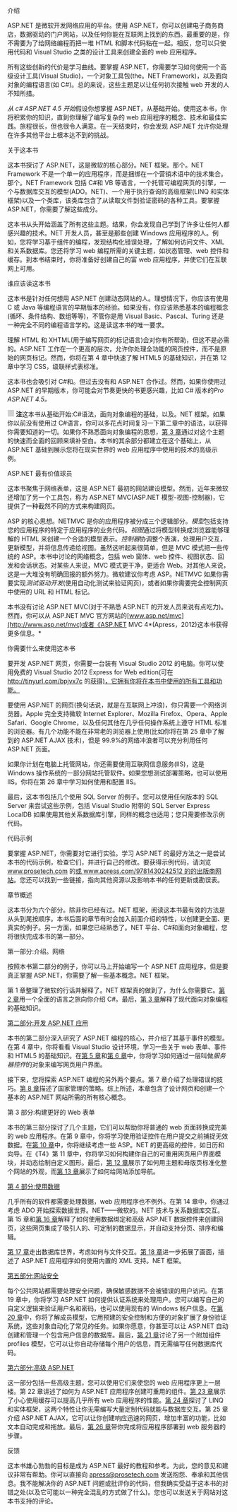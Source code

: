 介绍

ASP.NET 是微软开发网络应用的平台。使用 ASP.NET，你可以创建电子商务商店，数据驱动的门户网站，以及任何你能在互联网上找到的东西。最重要的是，你不需要为了给网络编程而把一堆 HTML 和脚本代码粘在一起。相反，您可以只使用代码和 Visual Studio 之类的设计工具来创建全面的 web 应用程序。

所有这些创新的代价是学习曲线。要掌握 ASP.NET，你需要学习如何使用一个高级设计工具(Visual Studio)，一个对象工具包(the。NET Framework)，以及面向对象的编程语言(如 C#)。总的来说，这些主题足以让任何初次接触 web 开发的人不知所措。

*从 c# ASP.NET 4.5 开始*假设你想掌握 ASP.NET，从基础开始。使用这本书，你将积累你的知识，直到你理解了编写复杂的 web 应用程序的概念、技术和最佳实践。旅程很长，但也很令人满意。在一天结束时，你会发现 ASP.NET 允许你处理在许多其他平台上根本达不到的挑战。

关于这本书

这本书探讨了 ASP.NET，这是微软的核心部分。NET 框架。那个。NET Framework 不是一个单一的应用程序，而是捆绑在一个营销术语中的技术集合。那个。NET Framework 包括 C#和 VB 等语言，一个托管可编程网页的引擎，一个与数据库交互的模型(ADO。NET)、一个用于执行查询的高级框架(LINQ 和实体框架)以及一个类库，该类库包含了从读取文件到验证密码的各种工具。要掌握 ASP.NET，你需要了解这些成分。

这本书从头开始涵盖了所有这些主题。结果，你会发现自己学到了许多让任何人都感兴趣的技术。NET 开发人员，甚至是那些创建 Windows 应用程序的人。例如，您将学习基于组件的编程，发现结构化错误处理，了解如何访问文件、XML 和关系数据库。您还将学习 web 编程所需的关键主题，如状态管理、web 控件和缓存。到本书结束时，你将准备好创建自己的富 web 应用程序，并使它们在互联网上可用。

谁应该读这本书

这本书是针对任何想用 ASP.NET 创建动态网站的人。理想情况下，你应该有使用 C 或 Java 等编程语言的早期版本的经验。如果没有，你应该熟悉基本的编程概念(循环、条件结构、数组等等)，不管你是用 Visual Basic、Pascal、Turing 还是一种完全不同的编程语言学的。这是读这本书的唯一要求。

理解 HTML 和 XHTML(用于编写网页的标记语言)会对你有所帮助，但这不是必需的。ASP.NET 工作在一个更高的层次，允许你处理全功能的网页控件，而不是原始的网页标记。然而，你将在第 4 章中快速了解 HTML5 的基础知识，并在第 12 章中学习 CSS，级联样式表标准。

这本书也会吸引对 C#和。但过去没有和 ASP.NET 合作过。然而，如果你使用过 ASP.NET 的早期版本，你可能会对节奏更快的书更感兴趣，比如 C# 版本的*Pro ASP.NET 4.5。*

![image](img/sq.jpg) **注**这本书从基础开始:C#语法，面向对象编程的基础，以及。NET 框架。如果你以前没有使用过 C#语言，你可以多花点时间复习一下第二章中的语法，以获得你需要知道的一切。如果你不熟悉面向对象编程的思想，[第 3 章](03.html)通过对这个主题的快速而全面的回顾来填补空白。本书的其余部分都建立在这个基础上，从 ASP.NET 基础到展示您将在现实世界的 web 应用程序中使用的技术的高级示例。

ASP.NET 最有价值球员

这本书聚焦于网络表单，这是 ASP.NET 最初的网站建设模型。然而，近年来微软还增加了另一个工具包，称为 ASP.NET MVC(ASP.NET 模型-视图-控制器)，它提供了一种截然不同的方式来构建网页。

ASP 的核心思想。NETMVC 是你的应用程序被分成三个逻辑部分。*模型*包括支持您的应用程序的特定于应用程序的业务代码。*视图*通过将模型转换成浏览器能够理解的 HTML 来创建一个合适的模型表示。*控制器*协调整个表演，处理用户交互，更新模型，并将信息传递给视图。虽然这听起来很简单，但是 MVC 模式把一些传统的 ASP。本书中讨论的网络概念，包括 web 窗体、web 控件、视图状态、回发和会话状态。对某些人来说，MVC 模式更干净，更适合 Web。对其他人来说，这是一大堆没有明确回报的额外努力。微软建议你考虑 ASP。NETMVC 如果你需要实现*测试驱动开发*(使用自动化测试来验证网页)，或者如果你需要完全控制网页中使用的 URL 和 HTML 标记。

本书没有讨论 ASP.NET MVC(对于不熟悉 ASP.NET 的开发人员来说有点吃力)。然而，你可以从 ASP.NET MVC 官方网站的[www.asp.net/mvc](http://www.asp.net/mvc)或者《ASP.NET MVC 4*(Apress，2012)这本书获得更多信息。*

你需要什么来使用这本书

要开发 ASP.NET 网页，你需要一台装有 Visual Studio 2012 的电脑。你可以使用免费的 Visual Studio 2012 Express for Web edition(可在 http://tinyurl.com/bpjvx7c 的[获得)，它拥有你将在本书中使用的所有工具和功能。](http://tinyurl.com/bpjvx7c)

要使用 ASP.NET 的网页(换句话说，就是在互联网上冲浪)，你只需要一个网络浏览器。Apple 完全支持微软 Internet Explorer、Mozilla Firefox、Opera、Apple Safari、Google Chrome，以及任何其他在几乎任何操作系统上遵守 HTML 标准的浏览器。有几个功能不能在非常老的浏览器上使用(比如你将在第 25 章中了解到的 ASP.NET AJAX 技术)，但是 99.9%的网络冲浪者可以充分利用任何 ASP.NET 页面。

如果你计划在电脑上托管网站，你还需要使用互联网信息服务(IIS)，这是 Windows 操作系统的一部分网站托管软件。如果您想测试部署策略，也可以使用 IIS。你将在第 26 章中学习如何使用和配置 IIS。

最后，这本书包括几个使用 SQL Server 的例子。您可以使用任何版本的 SQL Server 来尝试这些示例，包括 Visual Studio 附带的 SQL Server Express LocalDB 如果使用其他关系数据库引擎，同样的概念也适用；您只需要修改示例代码。

代码示例

要掌握 ASP.NET，你需要对它进行实验。学习 ASP.NET 的最好方法之一是尝试本书的代码示例，检查它们，并进行自己的修改。要获得示例代码，请浏览 www.prosetech.com 的[或 www.apress.com/9781430242512 的](http://www.prosetech.com)[的出版商网站](http://www.apress.com/9781430242512)。您还可以找到一些链接，指向其他资源以及影响本书的任何更新或勘误表。

章节概述

这本书分为六个部分。除非你已经有过。NET 框架，阅读这本书最有效的方法是从头到尾按顺序。本书后面的章节有时会加入前面介绍的特性，以创建更全面、更真实的例子。另一方面，如果您已经熟悉了。NET 平台、C#和面向对象编程，您将很快完成本书的第一部分。

第一部分:介绍。网络

按照本书第二部分的例子，你可以马上开始编写一个 ASP.NET 应用程序。但是要真正掌握 ASP.NET，你需要了解一些基本概念。NET 框架。

第 1 章整理了微软的行话并解释了。NET 框架真的做到了，为什么你需要它。[第 2 章](02.html)用一个全面的语言之旅向你介绍 C#。最后，[第 3 章](03.html)解释了现代面向对象编程的基础知识。

[第二部分:开发 ASP.NET 应用](pt2.html)

本书的第二部分深入研究了 ASP.NET 编程的核心，并介绍了其基于事件的模型。在第 4 章中，你将看看 Visual Studio 设计环境，学习一些关于 web 表单、事件和 HTML5 的基础知识。在[第 5 章](05.html)和[第 6 章](06.html)中，你将学习如何通过一层叫做*服务器控件*的对象来编写网页用户界面。

接下来，您将探索 ASP.NET 编程的另外两个要点。第 7 章介绍了处理错误的技巧。[第 8 章](08.html)描述了国家管理的策略。综上所述，本章包含了设计网页和创建一个基本的 ASP.NET 网站所需的所有核心概念。

第 3 部分:构建更好的 Web 表单

本书的第三部分探讨了几个主题，它们可以帮助你将普通的 web 页面转换成完美的 web 应用程序。在第 9 章中，你将学习使用验证控件在用户提交之前捕捉无效数据。在[第 10 章](10.html)中，你将继续考虑一些 ASP。NET 的更高级的控件，如日历和向导。在《T4》第 11 章中，你将学习如何构建你自己的可重用网页用户界面模块，并动态绘制自定义图形。最后，[第 12 章](12.html)展示了如何用主题和母版页标准化整个网站的外观，而[第 13 章](13.html)展示了如何给网站添加导航。

[第 4 部分:使用数据](pt4.html)

几乎所有的软件都需要处理数据，web 应用程序也不例外。在第 14 章中，你通过考虑 ADO 开始探索数据世界。NET——微软的。NET 技术与关系数据库交互。第 15 章和[第 16 章](16.html)解释了如何使用数据绑定和高级 ASP.NET 数据控件来创建网页，这些网页集成了吸引人的、可定制的数据显示，并自动支持分页、排序和编辑。

[第 17 章](17.html)走出数据库世界，考虑如何与文件交互。[第 18 章](18.html)进一步拓展了画面，描述了 ASP.NET 应用程序如何使用内置的 XML 支持。NET 框架。

[第五部分:网站安全](pt5.html)

每个公共网站都需要处理安全问题，确保敏感数据不会被错误的用户访问。在第 19 章中，你将学习 ASP.NET 如何提供认证系统来处理用户。您可以编写自己的自定义逻辑来验证用户名和密码，也可以使用现有的 Windows 帐户信息。在[第 20 章](20.html)中，你将了解成员模型，它用预建的安全控制和方便的对象扩展了身份验证系统，这些对象自动化了常见的任务。如果你愿意，你甚至可以让 ASP.NET 自动创建和管理一个包含用户信息的数据库。最后，[第 21 章](21.html)讨论了另一个附加组件 profiles 模型，它可以让你自动存储每个用户的信息，而无需编写任何数据库代码。

[第六部分:高级 ASP.NET](pt6.html)

这一部分包括一些高级主题，您可以使用它们来使您的 web 应用程序更上一层楼。第 22 章讲述了如何为 ASP.NET 应用程序创建可重用的组件。[第 23 章](23.html)展示了小心使用缓存可以提高几乎所有 web 应用程序的性能。[第 24 章](24.html)探讨了 LINQ 和实体框架，这两个特性让你无需编写大量定制代码就能与数据库交互。第 25 章介绍 ASP.NET AJAX，它可以让你创建响应迅速的网页，增加丰富的功能，比如文本自动完成和拖放。最后，[第 26 章](26.html)带你完成将应用程序部署到 web 服务器的步骤。

反馈

这本书雄心勃勃的目标是成为 ASP.NET 最好的教程和参考。为此，您的意见和建议非常有帮助。你可以直接向 apress@prosetech.com 发送抱怨、奉承和其他信息。我不能解决你的 ASP.NET 问题或批评你的代码，但我确实受益于这本书的对错之处(以及它可能以一种完全混乱的方式做了什么)。您也可以发送关于网站对这本书支持的评论。